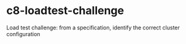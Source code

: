 # c8-loadtest-challenge
Load test challenge: from a specification, identify the correct cluster configuration
